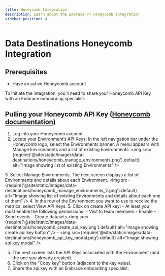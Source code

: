 ```yaml
---
title: Honeycomb Integration
description: Learn about the Embrace <> Honeycomb integration
sidebar_position: 4
---
```


# Data Destinations Honeycomb Integration

## Prerequisites

- Have an active Honeycomb account

To initiate the integration, you'll need to share your Honeycomb API Key with an Embrace onboarding specialist.


## Pulling your Honeycomb API Key ([Honeycomb documentation](https://docs.honeycomb.io/working-with-your-data/settings/api-keys/))

1. Log into your Honeycomb account
2. Locate your Environment’s API Keys:
In the left navigation bar under the Honeycomb logo, select the Environments banner. A menu appears with Manage Environments and a list of existing Environments.
<img src={require('@site/static/images/data-destinations/honeycomb_manage_environments.png').default} alt="Image showing list of existing Environments" />

[//]: # (Display of the Honeycomb UI with the selected Environments banner and resulting Environments menu displayed)
3. Select Manage Environments. The next screen displays a list of Environments and details about each Environment.
<img src={require('@site/static/images/data-destinations/honeycomb_manage_environments_2.png').default} alt="Image showing list of existing Environments and details about each one of them" />
4. In the row of the Environment you want to use to receive the metrics, select View API Keys. 
5. Click on create API key:
    - At least you must enable the following permissions:
        - Visit to team members
        - Enable
        - Send events
        - Create datasets
          <img src={require('@site/static/images/data-destinations/honeycomb_create_api_key.png').default} alt="Image showing create api key button" />
        - <img src={require('@site/static/images/data-destinations/honeycomb_api_key_modal.png').default} alt="Image showing api key modal" />
      
5. The next screen lists the API Keys associated with the Environment (and the one you already created).
6. Click on the "Copy key" button (adjacent to the key value).
7. Share the api key with an Embrace onboarding specialist.
